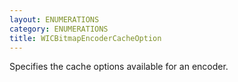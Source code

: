 ```yaml
---
layout: ENUMERATIONS
category: ENUMERATIONS
title: WICBitmapEncoderCacheOption
---
```


Specifies the cache options available for an encoder.
